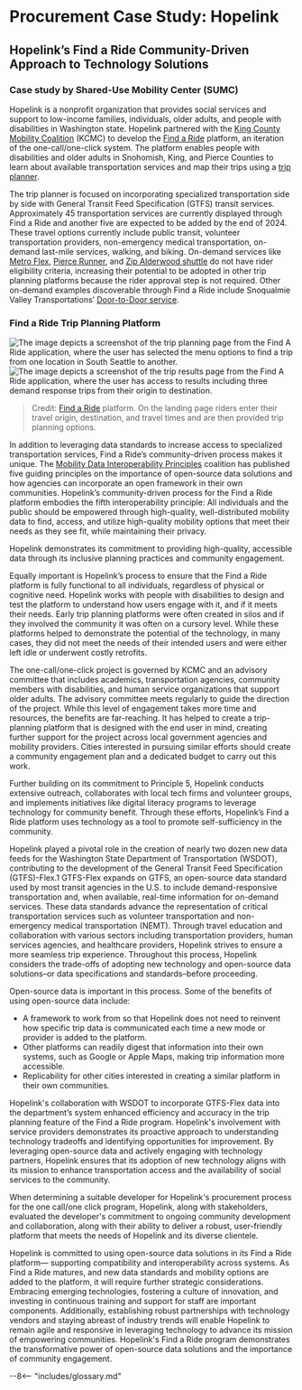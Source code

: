 # Procurement Case Study: Hopelink

<h2>Hopelink’s Find a Ride Community-Driven Approach to Technology Solutions</h2>

### Case study by Shared-Use Mobility Center (SUMC)

Hopelink is a nonprofit organization that provides social services and support to low-income families, individuals, older adults, and people with disabilities in Washington state.  Hopelink partnered with the [King County Mobility Coalition](https://www.kcmobility.org/) (KCMC) to develop the [Find a Ride](https://www.kcmobility.org/ococ) platform, an iteration of the one-call/one-click system. The platform enables people with disabilities and older adults in Snohomish, King, and Pierce Counties to learn about available transportation services and map their trips using a [trip planner](https://www.findaride.org/tripplanner). 

The trip planner is focused on incorporating specialized transportation side by side with General Transit Feed Specification (GTFS) transit services. Approximately 45 transportation services are currently displayed through Find a Ride and another five are expected to be added by the end of 2024. These travel options currently include public transit, volunteer transportation providers, non-emergency medical transportation, on-demand last-mile services, walking, and biking. On-demand services like [Metro Flex](https://kingcounty.gov/en/dept/metro/travel-options/metro-flex), [Pierce Runner](https://www.piercetransit.org/Runner/), and [Zip Alderwood shuttle](https://www.communitytransit.org/services/zip-alderwood-shuttle) do not have rider eligibility criteria, increasing their potential to be adopted in other trip planning platforms because the rider approval step is not required. Other on-demand examples discoverable through Find a Ride include Snoqualmie Valley Transportations’ [Door-to-Door service](https://svtbus.org/door-to-door/). 

### Find a Ride Trip Planning Platform
![The image depicts a screenshot of the trip planning page from the Find A Ride application, where the user has selected the menu options to find a trip from one location in South Seattle to another.](../../assets/images/Find_A_Ride_1.png "Find A Ride 1")
![The image depicts a screenshot of the trip results page from the Find A Ride application, where the user has access to results including three demand response trips from their origin to destination.](../../assets/images/Find_A_Ride_2.png "Find A Ride 2")

> Credit: [Find a Ride](https://www.kcmobility.org/ococ) platform. On the landing page riders enter their travel origin, destination, and travel times and are then provided trip planning options.

In addition to leveraging data standards to increase access to specialized transportation services, Find a Ride’s community-driven process makes it unique. The [Mobility Data Interoperability Principles](https://www.interoperablemobility.org/) coalition has published five guiding principles on the importance of open-source data solutions and how agencies can incorporate an open framework in their own communities. Hopelink’s community-driven process for the Find a Ride platform embodies the fifth interoperability principle:
All individuals and the public should be empowered through high-quality, well-distributed mobility data to find, access, and utilize high-quality mobility options that meet their needs as they see fit, while maintaining their privacy.

Hopelink demonstrates its commitment to providing high-quality, accessible data through its inclusive planning practices and community engagement. 

Equally important is Hopelink’s process to ensure that the Find a Ride platform is fully functional to all individuals, regardless of physical or cognitive need.  Hopelink works with people with disabilities to design and test the platform to understand how users engage with it, and if it meets their needs. Early trip planning platforms were often created in silos and if they involved the community it was often on a cursory level. While these platforms helped to demonstrate the potential of the technology, in many cases, they did not meet the needs of their intended users and were either left idle or underwent costly retrofits.  

The one-call/one-click project is governed by KCMC and an advisory committee that includes academics, transportation agencies, community members with disabilities, and human service organizations that support older adults. The advisory committee meets regularly to guide the direction of the project.
While this level of engagement takes more time and resources, the benefits are far-reaching. It has helped to create a trip-planning platform that is designed with the end user in mind, creating further support for the project across local government agencies and mobility providers. Cities interested in pursuing similar efforts should create a community engagement plan and a dedicated budget to carry out this work.

Further building on its commitment to Principle 5, Hopelink conducts extensive outreach, collaborates with local tech firms and volunteer groups, and implements initiatives like digital literacy programs to leverage technology for community benefit. Through these efforts, Hopelink’s Find a Ride platform uses technology as a tool to promote self-sufficiency in the community. 

Hopelink played a pivotal role in the creation of nearly two dozen new data feeds for the Washington State Department of Transportation (WSDOT), contributing to the development of the General Transit Feed Specification (GTFS)-Flex.1 GTFS-Flex expands on GTFS, an open-source data standard used by most transit agencies in the U.S. to include demand-responsive transportation and, when available, real-time information for on-demand services. These data standards advance the representation of critical transportation services such as volunteer transportation and non-emergency medical transportation (NEMT). Through travel education and collaboration with various sectors including transportation providers, human services agencies, and healthcare providers, Hopelink strives to ensure a more seamless trip experience. Throughout this process, Hopelink considers the trade-offs of adopting new technology and open-source data solutions–or data specifications and standards–before proceeding.

Open-source data is important in this process. Some of the benefits of using open-source data include: 

- A framework to work from so that Hopelink does not need to reinvent how specific trip data is communicated each time a new mode or provider is added to the platform. 
- Other platforms can readily digest that information into their own systems, such as Google or Apple Maps, making trip information more accessible.
- Replicability for other cities interested in creating a similar platform in their own communities. 

Hopelink's collaboration with WSDOT to incorporate GTFS-Flex data into the department’s system enhanced efficiency and accuracy in the trip planning feature of the Find a Ride program. Hopelink's involvement with service providers demonstrates its proactive approach to understanding technology tradeoffs and identifying opportunities for improvement. By leveraging open-source data and actively engaging with technology partners, Hopelink ensures that its adoption of new technology aligns with its mission to enhance transportation access and the availability of social services to the community. 

When determining a suitable developer for Hopelink's procurement process for the one call/one click program, Hopelink, along with stakeholders, evaluated the developer's commitment to ongoing community development and collaboration, along with their ability to deliver a robust, user-friendly platform that meets the needs of Hopelink and its diverse clientele.

Hopelink is committed to using open-source data solutions in its Find a Ride platform— supporting compatibility and interoperability across systems. As Find a Ride matures, and new data standards and mobility options are added to the platform, it will require further strategic considerations. Embracing emerging technologies, fostering a culture of innovation, and investing in continuous training and support for staff are important components. Additionally, establishing robust partnerships with technology vendors and staying abreast of industry trends will enable Hopelink to remain agile and responsive in leveraging technology to advance its mission of empowering communities. Hopelink's Find a Ride program demonstrates the transformative power of open-source data solutions and the importance of community engagement.



--8<-- "includes/glossary.md"
